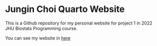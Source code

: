 # Jungin Choi Quarto Website

This is a Github repository for my personal website for project 1 in 2022 JHU Biostats Programming course. 

You can see my website in [here](https://jungiinchoi.github.io/biostat840-intro-jungin-choi/) 
